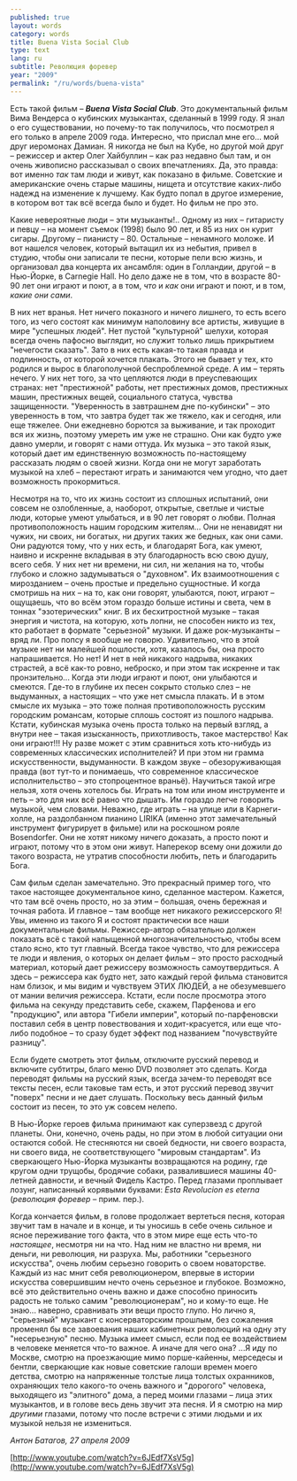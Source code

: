 ```yaml
---
published: true
layout: words
category: words
title: Buena Vista Social Club
type: text
lang: ru
subtitle: Революция форевер
year: "2009"
permalink: "/ru/words/buena-vista"
---
```


Есть такой фильм – **_Buena Vista Social Club_**. Это документальный фильм Вима Вендерса о кубинских музыкантах, сделанный в 1999 году. Я знал о его существовании, но почему-то так получилось, что посмотрел я его только в апреле 2009 года. Интересно, что прислал мне его... мой друг иеромонах Дамиан. Я никогда не был на Кубе, но другой мой друг – режиссер и актер Олег Хайбуллин – как раз недавно был там, и он очень живописно рассказывал о своих впечатлениях. Да, это правда: вот именно _так_ там люди и живут, как показано в фильме. Советские и американские очень старые машины, нищета и отсутствие каких-либо надежд на изменение к лучшему. Как будто попал в другое измерение, в котором вот так всё всегда было и будет. Но фильм не про это.

Какие невероятные люди – эти музыканты!.. Одному из них – гитаристу и певцу – на момент съемок (1998) было 90 лет, и 85 из них он курит сигары. Другому – пианисту – 80. Остальные – ненамного моложе. И вот нашелся человек, который вытащил их из небытия, привел в студию, чтобы они записали те песни, которые пели всю жизнь, и организовал два концерта их ансамбля: один в Голландии, другой – в Нью-Йорке, в Carnegie Hall. Но дело даже не в том, что в возрасте 80-90 лет они играют и поют, а в том, _что_ и _как_ они играют и поют, и в том, _какие они сами_.

В них нет вранья. Нет ничего показного и ничего лишнего, то есть всего того, из чего состоят как минимум наполовину все артисты, живущие в мире "успешных людей". Нет пустой "культурной" шелухи, которая всегда очень пафосно выглядит, но служит только лишь прикрытием "нечегости сказать". Зато в них есть какая-то такая правда и подлинность, от которой хочется плакать. Этого не бывает у тех, кто родился и вырос в благополучной беспроблемной среде. А им – терять нечего. У них нет того, за что цепляются люди в преуспевающих странах: нет "престижной" работы, нет престижных домов, престижных машин, престижных вещей, социального статуса, чувства защищенности. "Уверенность в завтрашнем дне по-кубински" – это уверенность в том, что завтра будет так же тяжело, как и сегодня, или еще тяжелее. Они ежедневно борются за выживание, и так проходит вся их жизнь, поэтому умереть им уже не страшно. Они как будто уже давно умерли, и говорят с нами оттуда. Их музыка – это такой язык, который дает им единственную возможность по-настоящему рассказать людям о своей жизни. Когда они не могут заработать музыкой на хлеб – перестают играть и занимаются чем угодно, что дает возможность прокормиться.

Несмотря на то, что их жизнь состоит из сплошных испытаний, они совсем не озлобленные, а, наоборот, открытые, светлые и чистые люди, которые умеют улыбаться, и в 90 лет говорят о любви. Полная противоположность нашим городским жителям... Они не ненавидят ни чужих, ни своих, ни богатых, ни других таких же бедных, как они сами. Они радуются тому, что у них есть, и благодарят Бога, как умеют, наивно и искренне вкладывая в эту благодарность всю свою душу, всего себя. У них нет ни времени, ни сил, ни желания на то, чтобы глубоко и сложно задумываться о "духовном". Их взаимоотношения с мирозданием – очень простые и предельно сущностные. И когда смотришь на них – на то, как они говорят, улыбаются, поют, играют – ощущаешь, что во всём этом гораздо больше истины и света, чем в тоннах "эзотерических" книг. В их бесхитростной музыке – такая энергия и чистота, на которую, хоть лопни, не способен никто из тех, кто работает в формате "серьезной" музыки. И даже рок-музыканты – вряд ли. Про попсу я вообще не говорю. Удивительно, что в этой музыке нет ни малейшей пошлости, хотя, казалось бы, она просто напрашивается. Но нет! И нет в ней никакого надрыва, никаких страстей, а всё как-то ровно, неброско, и при этом так искренне и так пронзительно...  Когда эти люди играют и поют, они улыбаются и смеются. Где-то в глубине их песен сокрыто столько слез – не выдуманных, а настоящих – что уже нет смысла плакать. И в этом смысле их музыка – это тоже полная противоположность русским городским романсам, которые сплошь состоят из пошлого надрыва. Кстати, кубинская музыка очень проста только на первый взгляд, а внутри нее – такая изысканность, прихотливость, такое мастерство! Как они играют!!! Ну разве может с этим сравниться хоть кто-нибудь из современных классических исполнителей? И при этом ни грамма искусственности, выдуманности. В каждом звуке – обезоруживающая правда (вот тут-то и понимаешь, что современное классическое исполнительство – это стопроцентное враньё). Научиться такой игре нельзя, хотя очень хотелось бы. Играть на том или ином инструменте и петь – это для них всё равно что дышать. Им гораздо легче говорить музыкой, чем словами. Неважно, где играть – на улице или в Карнеги-холле, на раздолбанном пианино LIRIKA (именно этот замечательный инструмент фигурирует в фильме) или на роскошном рояле Bosendorfer. Они не хотят никому ничего доказать, а просто поют и играют, потому что в этом они живут. Наперекор всему они дожили до такого возраста, не утратив способности любить, петь и благодарить Бога.

Сам фильм сделан замечательно. Это прекрасный пример того, что такое настоящее документальное кино, сделанное мастером. Кажется, что там всё очень просто, но за этим – большая, очень бережная и точная работа. И главное – там вообще нет никакого режиссерского Я! Увы, именно из такого Я и состоят практически все наши документальные фильмы. Режиссер-автор обязательно должен показать всё с такой напыщенной многозначительностью, чтобы всем стало ясно, кто тут главный. Всегда такое чувство, что для режиссера те люди и явления, о которых он делает фильм – это просто расходный материал, который дает режиссеру возможность самоутвердиться. А здесь – режиссера как будто нет, зато каждый герой фильма становится нам близок, и мы видим и чувствуем ЭТИХ ЛЮДЕЙ, а не обезумевшего от мании величия режиссера. Кстати, если после просмотра этого фильма на секунду представить себе, скажем, Парфенова и его "продукцию", или автора "Гибели империи", который по-парфеновски поставил себя в центр повествования и ходит-красуется, или еще что-либо подобное – то сразу будет эффект под названием "почувствуйте разницу".

Если будете смотреть этот фильм, отключите русский перевод и включите субтитры, благо меню DVD позволяет это сделать. Когда переводят фильмы на русский язык, всегда зачем-то переводят все тексты песен, если таковые там есть, и этот русский перевод звучит "поверх" песни и не дает слушать. Поскольку весь данный фильм состоит из песен, то это уж совсем нелепо.

В Нью-Йорке героев фильма принимают как суперзвезд с другой планеты. Они, конечно, очень рады, но при этом в любой ситуации они остаются собой. Не стесняются ни своей бедности, ни своего возраста, ни своего вида, не соответствующего "мировым стандартам". Из сверкающего Нью-Йорка музыканты возвращаются на родину, где кругом одни трущобы, бродячие собаки, развалившиеся машины 40-летней давности, и вечный Фидель Кастро. Перед глазами проплывает лозунг, написанный корявыми буквами: _Esta Revolucion es eterna_ (_революция форевер_ – прим. пер.).

Когда кончается фильм, в голове продолжает вертеться песня, которая звучит там в начале и в конце, и ты уносишь в себе очень сильное и ясное переживание того факта, что в этом мире еще есть что-то _настоящее_, несмотря ни на что. Над ним не властно ни время, ни деньги, ни революция, ни разруха. Мы, работники "серьезного искусства", очень любим серьезно говорить о своем новаторстве. Каждый из нас мнит себя революционером, впервые в истории искусства совершившим нечто очень серьезное и глубокое. Возможно, всё это действительно очень важно и даже способно приносить радость не только самим "революционерам", но и кому-то еще. Не знаю... наверно, сравнивать эти вещи просто глупо. Но лично я, "серьезный" музыкант с консерваторским прошлым, без сожаления променял бы все завоевания наших кабинетных революций на одну эту "несерьезную" песню. Музыка имеет смысл, если под ее воздействием в человеке меняется что-то важное. А иначе для чего она? ...Я иду по Москве, смотрю на проезжающие мимо порше-кайенны, мерседесы и бентли, сверкающие как новые советские галоши времен моего детства, смотрю на напряженные толстые лица толстых охранников, охраняющих тело какого-то очень важного и "дорогого" человека, выходящего из "элитного" дома, а перед моими глазами – лица этих музыкантов, и в голове весь день звучит эта песня. И я смотрю на мир _другими_ глазами, потому что после встречи с этими людьми и их музыкой нельзя не измениться.

_Антон Батагов, 27 апреля 2009_

[http://www.youtube.com/watch?v=6JEdf7XsV5g](http://www.youtube.com/watch?v=6JEdf7XsV5g)